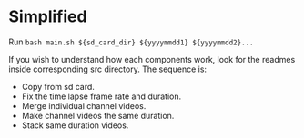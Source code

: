 # Simplified

Run `bash main.sh ${sd_card_dir} ${yyyymmdd1} ${yyyymmdd2}...`

If you wish to understand how each components work, look for the readmes inside corresponding src directory. The sequence is:

- Copy from sd card.
- Fix the time lapse frame rate and duration.
- Merge individual channel videos.
- Make channel videos the same duration.
- Stack same duration videos.